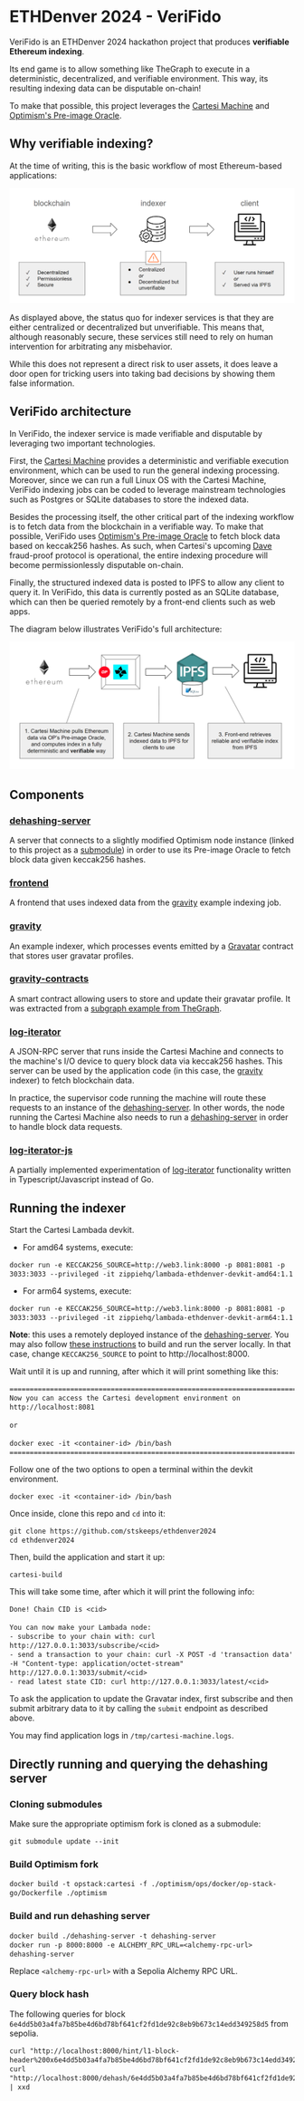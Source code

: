 # ETHDenver 2024 - VeriFido

VeriFido is an ETHDenver 2024 hackathon project that produces **verifiable Ethereum indexing**.

Its end game is to allow something like TheGraph to execute in a deterministic, decentralized, and verifiable environment. This way, its resulting indexing data can be disputable on-chain!

To make that possible, this project leverages the [Cartesi Machine](https://docs.cartesi.io/cartesi-machine/) and [Optimism's Pre-image Oracle](https://blog.oplabs.co/composable-pre-image-oracle/).

## Why verifiable indexing?

At the time of writing, this is the basic workflow of most Ethereum-based applications:

![indexing architecture](./architecture-indexing.png)

As displayed above, the status quo for indexer services is that they are either centralized or decentralized but unverifiable. This means that, although reasonably secure, these services still need to rely on human intervention for arbitrating any misbehavior.

While this does not represent a direct risk to user assets, it does leave a door open for tricking users into taking bad decisions by showing them false information.

## VeriFido architecture

In VeriFido, the indexer service is made verifiable and disputable by leveraging two important technologies.

First, the [Cartesi Machine](https://docs.cartesi.io/cartesi-machine/) provides a deterministic and verifiable execution environment, which can be used to run the general indexing processing.
Moreover, since we can run a full Linux OS with the Cartesi Machine, VeriFido indexing jobs can be coded to leverage mainstream technologies such as Postgres or SQLite databases to store the indexed data.

Besides the processing itself, the other critical part of the indexing workflow is to fetch data from the blockchain in a verifiable way. To make that possible, VeriFido uses [Optimism's Pre-image Oracle](https://blog.oplabs.co/composable-pre-image-oracle/) to fetch block data based on keccak256 hashes.
As such, when Cartesi's upcoming [Dave](https://cartesi.io/blog/grokking-dave/) fraud-proof protocol is operational, the entire indexing procedure will become permissionlessly disputable on-chain.

Finally, the structured indexed data is posted to IPFS to allow any client to query it. In VeriFido, this data is currently posted as an SQLite database, which can then be queried remotely by a front-end clients such as web apps.

The diagram below illustrates VeriFido's full architecture:

![verifido architecture](./architecture-verifido.png)

## Components

### [dehashing-server](./dehashing-server/)

A server that connects to a slightly modified Optimism node instance (linked to this project as a [submodule](./optimism/)) in order to use its Pre-image Oracle to fetch block data given keccak256 hashes.

### [frontend](./frontend/)

A frontend that uses indexed data from the [gravity](./gravity/) example indexing job.

### [gravity](./gravity/)

An example indexer, which processes events emitted by a [Gravatar](./gravity-contracts/) contract that stores user gravatar profiles.

### [gravity-contracts](./gravity-contracts/)

A smart contract allowing users to store and update their gravatar profile.
It was extracted from a [subgraph example from TheGraph](https://github.com/graphprotocol/example-subgraph).

### [log-iterator](./log-iterator/)

A JSON-RPC server that runs inside the Cartesi Machine and connects to the machine's I/O device to query block data via keccak256 hashes.
This server can be used by the application code (in this case, the [gravity](./gravity/) indexer) to fetch blockchain data.

In practice, the supervisor code running the machine will route these requests to an instance of the [dehashing-server](./dehashing-server/). In other words, the node running the Cartesi Machine also needs to run a [dehashing-server](./dehashing-server/) in order to handle block data requests.

### [log-iterator-js](./log-iterator-js/)

A partially implemented experimentation of [log-iterator](./log-iterator/) functionality written in Typescript/Javascript instead of Go.

## Running the indexer

Start the Cartesi Lambada devkit.

- For amd64 systems, execute:

```shell
docker run -e KECCAK256_SOURCE=http://web3.link:8000 -p 8081:8081 -p 3033:3033 --privileged -it zippiehq/lambada-ethdenver-devkit-amd64:1.1
```

- For arm64 systems, execute:

```shell
docker run -e KECCAK256_SOURCE=http://web3.link:8000 -p 8081:8081 -p 3033:3033 --privileged -it zippiehq/lambada-ethdenver-devkit-arm64:1.1
```

**Note**: this uses a remotely deployed instance of the [dehashing-server](./dehashing-server/). You may also follow [these instructions](#advanced-directly-running-and-querying-the-dehashing-server) to build and run the server locally. In that case, change `KECCAK256_SOURCE` to point to http://localhost:8000.

Wait until it is up and running, after which it will print something like this:

```
===============================================================================
Now you can access the Cartesi development environment on http://localhost:8081

or

docker exec -it <container-id> /bin/bash
===============================================================================
```

Follow one of the two options to open a terminal within the devkit environment.

```shell
docker exec -it <container-id> /bin/bash
```

Once inside, clone this repo and `cd` into it:

```shell
git clone https://github.com/stskeeps/ethdenver2024
cd ethdenver2024
```

Then, build the application and start it up:

```shell
cartesi-build
```

This will take some time, after which it will print the following info:

```
Done! Chain CID is <cid>

You can now make your Lambada node:
- subscribe to your chain with: curl http://127.0.0.1:3033/subscribe/<cid>
- send a transaction to your chain: curl -X POST -d 'transaction data' -H "Content-type: application/octet-stream" http://127.0.0.1:3033/submit/<cid>
- read latest state CID: curl http://127.0.0.1:3033/latest/<cid>
```

To ask the application to update the Gravatar index, first subscribe and then submit arbitrary data to it by calling the `submit` endpoint as described above.

You may find application logs in `/tmp/cartesi-machine.logs`.

## Directly running and querying the dehashing server

### Cloning submodules

Make sure the appropriate optimism fork is cloned as a submodule:

```shell
git submodule update --init
```

### Build Optimism fork

```shell
docker build -t opstack:cartesi -f ./optimism/ops/docker/op-stack-go/Dockerfile ./optimism
```

### Build and run dehashing server

```shell
docker build ./dehashing-server -t dehashing-server
docker run -p 8000:8000 -e ALCHEMY_RPC_URL=<alchemy-rpc-url> dehashing-server
```

Replace `<alchemy-rpc-url>` with a Sepolia Alchemy RPC URL.

### Query block hash

The following queries for block `6e4dd5b03a4fa7b85be4d6bd78bf641cf2fd1de92c8eb9b673c14edd349258d5` from sepolia.

```shell
curl "http://localhost:8000/hint/l1-block-header%200x6e4dd5b03a4fa7b85be4d6bd78bf641cf2fd1de92c8eb9b673c14edd349258d5"
curl "http://localhost:8000/dehash/6e4dd5b03a4fa7b85be4d6bd78bf641cf2fd1de92c8eb9b673c14edd349258d5" | xxd
```
